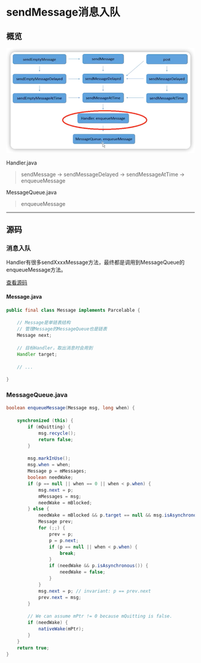 # sendMessage消息入队

## 概览

![](img/7a1c0242.png)

Handler.java
> sendMessage → sendMessageDelayed 
→ sendMessageAtTime
→ enqueueMessage

MessageQueue.java
> enqueueMessage

***
## 源码

### 消息入队

Handler有很多sendXxxxMessage方法，最终都是调用到MessageQueue的enqueueMessage方法。

[查看源码](doc/消息入队.md)


#### Message.java
``` java
public final class Message implements Parcelable {

    // Message是单链表结构
    // 管理Message的MessageQueue也是链表
    Message next;
    
    // 目标Handler，取出消息时会用到
    Handler target;
    
    // ...
    
}
```

### MessageQueue.java

``` java
boolean enqueueMessage(Message msg, long when) {

    synchronized (this) {
        if (mQuitting) {
            msg.recycle();
            return false;
        }

        msg.markInUse();
        msg.when = when;
        Message p = mMessages;
        boolean needWake;
        if (p == null || when == 0 || when < p.when) {
            msg.next = p;
            mMessages = msg;
            needWake = mBlocked;
        } else {
            needWake = mBlocked && p.target == null && msg.isAsynchronous();
            Message prev;
            for (;;) {
                prev = p;
                p = p.next;
                if (p == null || when < p.when) {
                    break;
                }
                if (needWake && p.isAsynchronous()) {
                    needWake = false;
                }
            }
            msg.next = p; // invariant: p == prev.next
            prev.next = msg;
        }

        // We can assume mPtr != 0 because mQuitting is false.
        if (needWake) {
            nativeWake(mPtr);
        }
    }
    return true;
}
```